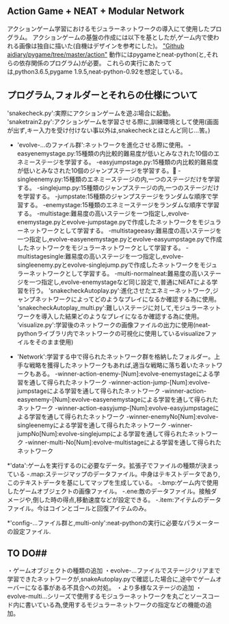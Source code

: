 ## Action Game + NEAT + Modular Network ##

アクションゲーム学習におけるモジュラーネットワークの導入にて使用したプログラム。
アクションゲームの基盤の作成には以下を基としたが,ゲーム内で使われる画像は独自に描いた(自機はデザインを参考にした)。
["Github aidiary/pygame/tree/master/action"](https://github.com/aidiary/pygame/tree/master/action)
動作にはpygameとneat-python(と,それらの依存関係のプログラム)が必要。
これらの実行にあたっては,python3.6.5,pygame 1.9.5,neat-python-0.92を想定している。

## プログラム,フォルダーとそれらの仕様について ##

'snakecheck.py':実際にアクションゲームを遊ぶ場合に起動。
'snaketrain2.py':アクションゲームを学習させる際に,訓練環境として使用(画面が出ず,キー入力を受け付けない事以外は,snakecheckとほとんど同じ…筈。)
* 'evolve-...のファイル群':ネットワークを進化させる際に使用。
    -easyenemystage.py:15種類の内比較的難易度が低いとみなされた10個のエネミーステージを学習する。
    -easyjumpstage.py:15種類の内比較的難易度が低いとみなされた10個のジャンプステージを学習する。
    -singleenemy.py:15種類のエネミーステージの内,一つのステージだけを学習する。
    -singlejump.py:15種類のジャンプステージの内,一つのステージだけを学習する。
    -jumpstate:15種類のジャンプステージをランダムな順序で学習する。
    -enemystage:15種類のエネミーステージをランダムな順序で学習する。
    -multistage:難易度の高いステージを一つ指定し,evolve-enemystage.pyとevolve-jumpstage.pyで作成したネットワークをモジュラーネットワークとして学習する。
    -multistageeasy:難易度の高いステージを一つ指定し,evolve-easyenemystage.pyとevolve-easyumpstage.pyで作成したネットワークをモジュラーネットワークとして学習する。
    -multistagesingle:難易度の高いステージを一つ指定し,evolve-singleenemy.pyとevolve-singlejump.pyで作成したネットワークをモジュラーネットワークとして学習する。
    -multi-normalneat:難易度の高いステージを一つ指定し,evolve-enemystageなど同じ設定で,普通にNEATによる学習を行う。
'snakecheckAutoplay.py':進化させたエネミーネットワーク,ジャンプネットワークによってどのようなプレイになるか確認する為に使用。
'snakecheckAutoplay_multi.py':難しいステージに対して,モジュラーネットワークを導入した結果どのようなプレイになるか確認する為に使用。
’visualize.py':学習後のネットワークの画像ファイルの出力に使用(neat-pythonライブラリ内でネットワークの可視化に使用しているvisualizeファイルをそのまま使用)

* 'Network':学習する中で得られたネットワーク群を格納したフォルダー。上手な戦略を獲得したネットワークもあれば,適当な戦略に落ち着いたネットワークもある。
    -winner-action-enemy-[Num]:evolve-enemystageによる学習を通して得られたネットワーク
    -winner-action-jump-[Num]:evolve-jumpstageによる学習を通して得られたネットワーク
    -winner-action-easyenemy-[Num]:evolve-easyenemystageによる学習を通して得られたネットワーク
    -winner-action-easyjump-[Num]:evolve-easyjumpstageによる学習を通して得られたネットワーク
    -winner-enemyNo[Num]:evolve-singleenemyによる学習を通して得られたネットワーク
    -winner-jumpNo[Num]:evolve-singlejumpによる学習を通して得られたネットワーク
    -winner-multi-No[Num]:evolve-multistageによる学習を通して得られたネットワーク

*'data':ゲームを実行するのに必要なデータ。拡張子でファイルの種類が決まっている
-.map:ステージマップのデータファイル。中身はテキストデータであり,このテキストデータを基にしてマップを生成している。
-.bmp:ゲーム内で使用したゲームオブジェクトの画像ファイル。
-.ene:敵のデータファイル。接触ダメージや,倒した時の得点,移動速度などが設定できる。
-.item:アイテムのデータファイル。今はコインとゴールと回復アイテムのみ。

*'config-...ファイル群と,multi-only':neat-pythonの実行に必要なパラメーターの設定ファイル.



## TO DO##
・ゲームオブジェクトの種類の追加
・evolve-...ファイルでステージクリアまで学習できたネットワークが,snakeAutoplay.pyで確認した場合に,途中でゲームオーバーになる事がある不具合への対処。
・より多様なステージの追加
・evolve-multi...シリーズで使用するモジュラーネットワークを丸ごとソースコード内に書いている為,使用するモジュラーネットワークの指定などの機能の追加。

